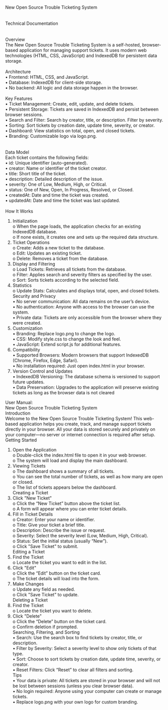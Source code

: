New Open Source Trouble Ticketing System<br><br><br>
Technical Documentation<br>
<br><br>Overview<br>
The New Open Source Trouble Ticketing System is a self-hosted, browser-based application for managing support tickets. It uses modern web technologies (HTML, CSS, JavaScript) and IndexedDB for persistent data storage.<br>
<br>Architecture<br>
•	Frontend: HTML, CSS, and JavaScript.<br>
•	Database: IndexedDB for client-side storage.<br>
•	No backend: All logic and data storage happen in the browser.<br>
<br>Key Features<br>
•	Ticket Management: Create, edit, update, and delete tickets.<br>
•	Persistent Storage: Tickets are saved in IndexedDB and persist between browser sessions.<br>
•	Search and Filter: Search by creator, title, or description. Filter by severity.<br>
•	Sorting: Sort tickets by creation date, update time, severity, or creator.<br>
•	Dashboard: View statistics on total, open, and closed tickets.<br>
•	Branding: Customizable logo via logo.png.<br>
<br><br>Data Model<br>
Each ticket contains the following fields:<br>
•	id: Unique identifier (auto-generated).<br>
•	creator: Name or identifier of the ticket creator.<br>
•	title: Short title of the ticket.<br>
•	description: Detailed description of the issue.<br>
•	severity: One of Low, Medium, High, or Critical.<br>
•	status: One of New, Open, In Progress, Resolved, or Closed.<br>
•	createdAt: Date and time the ticket was created.<br>
•	updatedAt: Date and time the ticket was last updated.<br>
<br>How It Works<br>
1.	Initialization<br>
o	When the page loads, the application checks for an existing IndexedDB database.<br>
o	If none exists, it creates one and sets up the required data structure.<br>
2.	Ticket Operations<br>
o	Create: Adds a new ticket to the database.<br>
o	Edit: Updates an existing ticket.<br>
o	Delete: Removes a ticket from the database.<br>
3.	Display and Filtering<br>
o	Load Tickets: Retrieves all tickets from the database.<br>
o	Filter: Applies search and severity filters as specified by the user.<br>
o	Sort: Sorts tickets according to the selected field.<br>
4.	Statistics<br>
o	Update Stats: Calculates and displays total, open, and closed tickets.<br>
Security and Privacy<br>
•	No server communication: All data remains on the user’s device.<br>
•	No authentication: Anyone with access to the browser can use the system.<br>
•	Private data: Tickets are only accessible from the browser where they were created.<br>
5. Customization<br>
•	Branding: Replace logo.png to change the logo.<br>
•	CSS: Modify style.css to change the look and feel.<br>
•	JavaScript: Extend script.js for additional features.<br>
6. Compatibility<br>
•	Supported Browsers: Modern browsers that support IndexedDB (Chrome, Firefox, Edge, Safari).<br>
•	No installation required: Just open index.html in your browser.<br>
7. Version Control and Updates<br>
•	IndexedDB Versioning: The database schema is versioned to support future updates.<br>
•	Data Preservation: Upgrades to the application will preserve existing tickets as long as the browser data is not cleared<br>

User Manual:<br>
New Open Source Trouble Ticketing System<br>
Introduction<br>
Welcome to the New Open Source Trouble Ticketing System! This web-based application helps you create, track, and manage support tickets directly in your browser. All your data is stored securely and privately on your computer—no server or internet connection is required after setup.<br>
Getting Started<br>
1.	Open the Application<br>
o	Double-click the index.html file to open it in your web browser.<br>
o	The system will load and display the main dashboard.<br>
2.	Viewing Tickets<br>
o	The dashboard shows a summary of all tickets.<br>
o	You can see the total number of tickets, as well as how many are open or closed.<br>
o	The list of tickets appears below the dashboard.<br>
Creating a Ticket<br>
1.	Click "New Ticket"<br>
o	Click the “New Ticket” button above the ticket list.<br>
o	A form will appear where you can enter ticket details.<br>
2.	Fill in Ticket Details<br>
o	Creator: Enter your name or identifier.<br>
o	Title: Give your ticket a brief title.<br>
o	Description: Describe the issue or request.<br>
o	Severity: Select the severity level (Low, Medium, High, Critical).<br>
o	Status: Set the initial status (usually “New”).<br>
o	Click "Save Ticket" to submit.<br>
Editing a Ticket<br>
1.	Find the Ticket<br>
o	Locate the ticket you want to edit in the list.<br>
2.	Click "Edit"<br>
o	Click the “Edit” button on the ticket card.<br>
o	The ticket details will load into the form.<br>
3.	Make Changes<br>
o	Update any field as needed.<br>
o	Click "Save Ticket" to update.<br>
Deleting a Ticket<br>
1.	Find the Ticket<br>
o	Locate the ticket you want to delete.<br>
2.	Click "Delete"<br>
o	Click the “Delete” button on the ticket card.<br>
o	Confirm deletion if prompted.<br>
Searching, Filtering, and Sorting<br>
•	Search: Use the search box to find tickets by creator, title, or description.<br>
•	Filter by Severity: Select a severity level to show only tickets of that type.<br>
•	Sort: Choose to sort tickets by creation date, update time, severity, or creator.<br>
•	Reset Filters: Click “Reset” to clear all filters and sorting.<br>
Tips<br>
•	Your data is private: All tickets are stored in your browser and will not be lost between sessions (unless you clear browser data).<br>
•	No login required: Anyone using your computer can create or manage tickets.<br>
•	Replace logo.png with your own logo for custom branding.<br>
